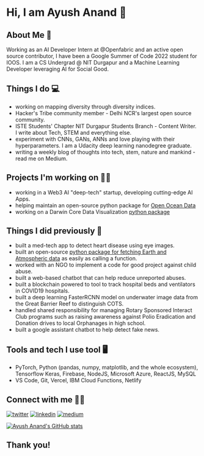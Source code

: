 # Hi, I am Ayush Anand 👋

## About Me 🚀
Working as an AI Developer Intern at @Openfabric and an active open source contributor, I have been a Google Summer of Code 2022 student for IOOS. I am a CS Undergrad @ NIT Durgapur and a Machine Learning Developer leveraging AI for Social Good.

## Things I do 💻
+ working on mapping diversity through diversity indices.
+ Hacker's Tribe community member - Delhi NCR's largest open source community.
+ ISTE Students' Chapter NIT Durgapur Students Branch - Content Writer. I write about Tech, STEM and everything else.
+ experiment with CNNs, GANs, ANNs and love playing with their hyperparameters. I am a Udacity deep learning nanodegree graduate.
+ writing a weekly blog of thoughts into tech, stem, nature and mankind - read me on Medium.

## Projects I'm working on 👨‍💻
+ working in a Web3 AI "deep-tech" startup, developing cutting-edge AI Apps.
+ helping maintain an open-source python package for [Open Ocean Data](https://github.com/iobis/pyobis)
+ working on a Darwin Core Data Visualization [python package](https://github.com/marinebon/py-dwc-viz)

## Things I did previously 🔎
+ built a med-tech app to detect heart disease using eye images.
+ built an open-source [python package for fetching Earth and Atmospheric data](https://pypi.org/PyEarthData) as easily as calling a function.
+ worked with an NGO to implement a code for good project against child abuse.
+ built a web-based chatbot that can help reduce unreported abuses.
+ built a blockchain powered to tool to track hospital beds and ventilators in COVID19 hospitals.
+ built a deep learning FasterRCNN model on underwater image data from the Great Barrier Reef to distinguish COTS.
+ handled shared responsibility for managing Rotary Sponsored Interact Club programs such as raising awareness against Polio Eradication and Donation drives to local Orphanages in high school.
+ built a google assistant chatbot to help detect fake news.

## Tools and tech I use tool 🖥
+ PyTorch, Python (pandas, numpy, matplotlib, and the whole ecosystem), Tensorflow Keras, Firebase, NodeJS, Microsoft Azure, ReactJS, MySQL
+ VS Code, Git, Vercel, IBM Cloud Functions, Netlify

## Connect with me 👨‍🚀
[![twitter](https://img.shields.io/badge/Twitter-ffffff?style=for-the-badge&logo=Twitter&logoColor=0098e0)](https://twitter.com/theayushanand)
[![linkedin](https://img.shields.io/badge/LinkedIn-0098e0?style=for-the-badge&logo=LinkedIn&logoColor=white)](https://linkedin.com/in/theayushanand)
[![medium](https://img.shields.io/badge/Medium-ffffff?style=for-the-badge&logo=Medium&logoColor=0be370)](https://medium.com/@theayushanand)

[![Ayush Anand's GitHub stats](https://github-readme-stats.vercel.app/api?username=ayushanand18&count_private=true&show_icons=true&theme=radical)](https://github.com/ayushanand18)


## Thank you!
